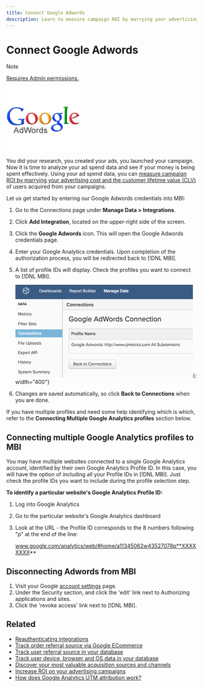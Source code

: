 ```yaml
---
title: Connect Google Adwords
description: Learn to measure campaign ROI by marrying your advertising cost and the customer lifetime value (CLV) of users acquired from your campaigns.
---
```

# Connect Google Adwords

>[!NOTE]
>
>[Requires Admin permissions.](../../../administrator/user-management/user-management.md)

![](../../../assets/Google_Adwords_logo.png)

You did your research, you created your ads, you launched your campaign. Now it is time to analyze your ad spend data and see if your money is being spent effectively. Using your ad spend data, you can [measure campaign ROI by marrying your advertising cost and the customer lifetime value (CLV)](../../analysis/roi-ad-camp.md) of users acquired from your campaigns.

Let us get started by entering our Google Adwords credentials into MBI:

1. Go to the Connections page under **Manage Data > Integrations**.
1. Click **Add Integration**, located on the upper-right side of the screen.
1. Click the **Google Adwords** icon. This will open the Google Adwords credentials page.
1. Enter your Google Analytics credentials. Upon completion of the authorization process, you will be redirected back to [!DNL MBI].
1. A list of profile IDs will display. Check the profiles you want to connect to [!DNL MBI].

     ![](../../../assets/cnnct-profile.png){: width="400"}

1. Changes are saved automatically, so click **Back to Connections** when you are done.

If you have multiple profiles and need some help identifying which is which, refer to the **Connecting Multiple Google Analytics profiles** section below.

## Connecting multiple Google Analytics profiles to MBI

You may have multiple websites connected to a single Google Analytics account, identified by their own Google Analytics Profile ID. In this case, you will have the option of including all your Profile IDs in [!DNL MBI]. Just check the profile IDs you want to include during the profile selection step.

**To identify a particular website's Google Analytics Profile ID:**

1. Log into Google Analytics
1. Go to the particular website's Google Analytics dashboard
1. Look at the URL - the Profile ID corresponds to the 8 numbers following "p" at the end of the line:

     www.google.com/analytics/web/#home/a11345062w43527078p**XXXXXXXX**

## Disconnecting Adwords from MBI

1. Visit your Google [account settings](https://www.google.com/accounts/) page.
1. Under the Security section, and click the 'edit' link next to Authorizing applications and sites.
1. Click the 'revoke access' link next to [!DNL MBI].

## Related

* [Reauthenticating integrations](https://support.magento.com/hc/en-us/articles/360016733151)
* [Track order referral source via Google ECommerce](../integrations/google-ecommerce.md)
* [Track user referral source in your database](../../analysis/google-track-user-acq.md)
* [Track user device, browser and OS data in your database](https://support.magento.com/hc/en-us/articles/360016732911)
* [Discover your most valuable acquisition sources and channels](../../analysis/most-value-source-channel.md)
* [Increase ROI on your advertising campaigns](../../analysis/roi-ad-camp.md)
* [How does Google Analytics UTM attribution work?](../../analysis/utm-attributes.md)
